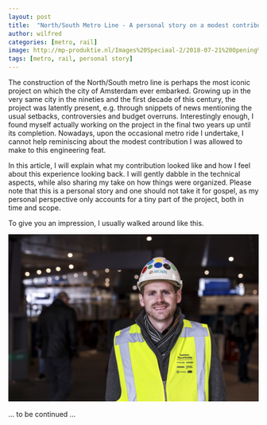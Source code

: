 ```yaml
---
layout: post
title:  "North/South Metro Line - A personal story on a modest contribution"
author: wilfred
categories: [metro, rail]
image: http://mp-produktie.nl/Images%20Speciaal-2/2018-07-21%20Opening%20NoordZuidlijn%20(59).JPG
tags: [metro, rail, personal story]
---
```

The construction of the North/South metro line is perhaps the most iconic project on which the city of Amsterdam ever embarked. Growing up in the very same city in the nineties and the first decade of this century, the project was latently present, e.g. through snippets of news mentioning the usual setbacks, controversies and budget overruns. Interestingly enough, I found myself actually working on the project in the final two years up until its completion. Nowadays, upon the occasional metro ride I undertake, I cannot help reminiscing about the modest contribution I was allowed to make to this engineering feat.

In this article, I will explain what my contribution looked like and how I feel about this experience looking back. I will gently dabble in the technical aspects, while also sharing my take on how things were organized. Please note that this is a personal story and one should not take it for gospel, as my personal perspective only accounts for a tiny part of the project, both in time and scope.

To give you an impression, I usually walked around like this.

 ![Abc](/assets/images/wilfred-boelhouwer-nzl.jpg)


… to be continued …